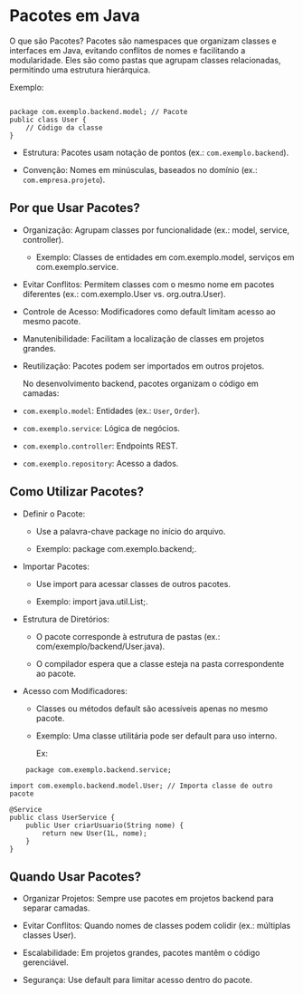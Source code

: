 # Pacotes em Java
O que são Pacotes?
Pacotes são namespaces que organizam classes e interfaces em Java, evitando conflitos de nomes e facilitando a modularidade. Eles são como pastas que agrupam classes relacionadas, permitindo uma estrutura hierárquica.

Exemplo:
````

package com.exemplo.backend.model; // Pacote
public class User {
    // Código da classe
}

````

* Estrutura: Pacotes usam notação de pontos (ex.: ``com.exemplo.backend``).

* Convenção: Nomes em minúsculas, baseados no domínio (ex.: ``com.empresa.projeto``).

 ## Por que Usar Pacotes?
* Organização: Agrupam classes por funcionalidade (ex.: model, service, controller).
   * Exemplo: Classes de entidades em com.exemplo.model, serviços em com.exemplo.service.

* Evitar Conflitos: Permitem classes com o mesmo nome em pacotes diferentes (ex.: com.exemplo.User vs. org.outra.User).

* Controle de Acesso: Modificadores como default limitam acesso ao mesmo pacote.

* Manutenibilidade: Facilitam a localização de classes em projetos grandes.

* Reutilização: Pacotes podem ser importados em outros projetos.

  No desenvolvimento backend, pacotes organizam o código em camadas:
* ``com.exemplo.model``: Entidades (ex.: ``User``, ``Order``).

* ``com.exemplo.service``: Lógica de negócios.

* ``com.exemplo.controller``: Endpoints REST.

* ``com.exemplo.repository``: Acesso a dados.

##  Como Utilizar Pacotes?
* Definir o Pacote:
  * Use a palavra-chave package no início do arquivo.

  * Exemplo: package com.exemplo.backend;.

* Importar Pacotes:
  * Use import para acessar classes de outros pacotes.

  * Exemplo: import java.util.List;.

* Estrutura de Diretórios:
  * O pacote corresponde à estrutura de pastas (ex.: com/exemplo/backend/User.java).

  * O compilador espera que a classe esteja na pasta correspondente ao pacote.

* Acesso com Modificadores:
  * Classes ou métodos default são acessíveis apenas no mesmo pacote.

  * Exemplo: Uma classe utilitária pode ser default para uso interno.
 
    Ex:
````
    package com.exemplo.backend.service;

import com.exemplo.backend.model.User; // Importa classe de outro pacote

@Service
public class UserService {
    public User criarUsuario(String nome) {
        return new User(1L, nome);
    }
}

````

## Quando Usar Pacotes?
* Organizar Projetos: Sempre use pacotes em projetos backend para separar camadas.

* Evitar Conflitos: Quando nomes de classes podem colidir (ex.: múltiplas classes User).

* Escalabilidade: Em projetos grandes, pacotes mantêm o código gerenciável.

* Segurança: Use default para limitar acesso dentro do pacote.









